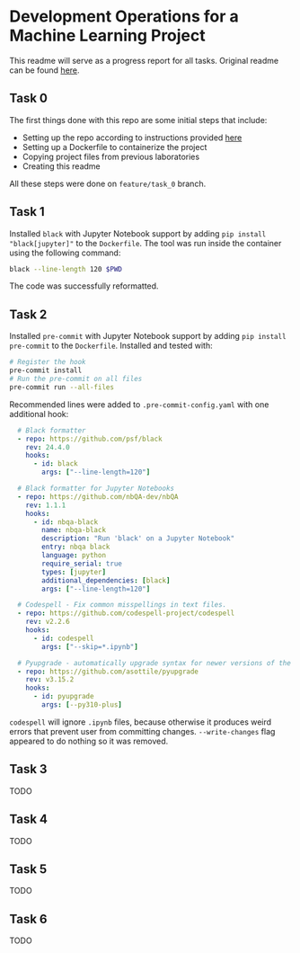 # Development Operations for a Machine Learning Project

This readme will serve as a progress report for all tasks. Original readme can be found [here](OVERVIEW.md).

## Task 0

The first things done with this repo are some initial steps that include:
- Setting up the repo according to instructions provided [here](OVERVIEW.md#2-working-with-the-git-repository)
- Setting up a Dockerfile to containerize the project
- Copying project files from previous laboratories
- Creating this readme

All these steps were done on `feature/task_0` branch.

## Task 1

Installed `black` with Jupyter Notebook support by adding `pip install "black[jupyter]"` to the `Dockerfile`. The tool was run inside the container using the following command:
```bash
black --line-length 120 $PWD
```
The code was successfully reformatted.

## Task 2

Installed `pre-commit` with Jupyter Notebook support by adding `pip install pre-commit` to the `Dockerfile`. Installed and tested with:

```bash
# Register the hook
pre-commit install
# Run the pre-commit on all files
pre-commit run --all-files
```

Recommended lines were added to `.pre-commit-config.yaml` with one additional hook:

```yaml
  # Black formatter
  - repo: https://github.com/psf/black
    rev: 24.4.0
    hooks:
      - id: black
        args: ["--line-length=120"]

  # Black formatter for Jupyter Notebooks
  - repo: https://github.com/nbQA-dev/nbQA
    rev: 1.1.1
    hooks:
      - id: nbqa-black
        name: nbqa-black
        description: "Run 'black' on a Jupyter Notebook"
        entry: nbqa black
        language: python
        require_serial: true
        types: [jupyter]
        additional_dependencies: [black]
        args: ["--line-length=120"]

  # Codespell - Fix common misspellings in text files.
  - repo: https://github.com/codespell-project/codespell
    rev: v2.2.6
    hooks:
      - id: codespell
        args: ["--skip=*.ipynb"]

  # Pyupgrade - automatically upgrade syntax for newer versions of the language.
  - repo: https://github.com/asottile/pyupgrade
    rev: v3.15.2
    hooks:
      - id: pyupgrade
        args: [--py310-plus]

```

`codespell` will ignore `.ipynb` files, because otherwise it produces weird errors that prevent user from committing changes. `--write-changes` flag appeared to do nothing so it was removed.

## Task 3

TODO

## Task 4

TODO

## Task 5

TODO

## Task 6

TODO
